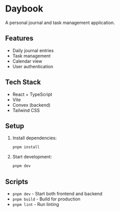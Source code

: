 # Daybook

A personal journal and task management application.

## Features

- Daily journal entries
- Task management
- Calendar view
- User authentication

## Tech Stack

- React + TypeScript
- Vite
- Convex (backend)
- Tailwind CSS

## Setup

1. Install dependencies:
   ```bash
   pnpm install
   ```

2. Start development:
   ```bash
   pnpm dev
   ```

## Scripts

- `pnpm dev` - Start both frontend and backend
- `pnpm build` - Build for production
- `pnpm lint` - Run linting